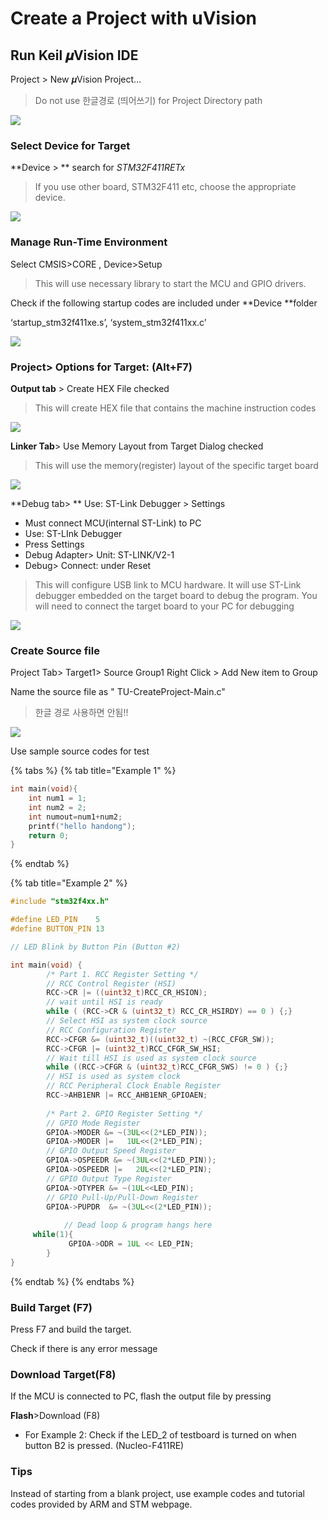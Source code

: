 # Create a Project with uVision

## **Run Keil 𝝁Vision IDE**

 Project >  New 𝝁Vision Project…

> Do not use 한글경로 (띄어쓰기) for Project Directory path

![](<../.gitbook/assets/image (10).png>)

### **Select Device for Target**

 **Device > ** search for  _STM32F411RETx_

> If you use other board, STM32F411 etc, choose the appropriate device.

![](<../.gitbook/assets/image (42).png>)

### **Manage Run-Time Environment**

Select  CMSIS>CORE  , Device>Setup

> This will use necessary library to start the MCU and GPIO drivers.

Check if the following startup codes are included under **Device **folder

 ‘startup_stm32f411xe.s’, ‘system_stm32f411xx.c’

![](<../.gitbook/assets/image (4).png>)

### **Project> Options for Target: (Alt+F7)**

 **Output tab** >  Create HEX File  checked

> This will create HEX file that  contains the machine instruction codes

![](<../.gitbook/assets/image (9).png>)

**Linker Tab**> Use Memory Layout from Target Dialog  checked

> This will use the memory(register) layout of the specific target board

![](<../.gitbook/assets/image (36).png>)

**Debug tab> ** Use: ST-Link Debugger > Settings   

* Must connect MCU(internal ST-Link) to PC
* Use: ST-LInk Debugger 
* Press Settings
* Debug Adapter>  Unit: ST-LINK/V2-1
* Debug>  Connect: under Reset

> This will configure USB link to MCU hardware. It will use ST-Link debugger embedded on the target board to debug the program. You will need to connect the target board to your PC for debugging

![](<../.gitbook/assets/image (38).png>)

### Create Source file

Project Tab> Target1> Source Group1  Right Click > Add New item to Group

Name the source file as " TU-CreateProject-Main.c"

> 한글 경로 사용하면 안됨!!



![](<../.gitbook/assets/image (12).png>)

Use sample source codes for test

{% tabs %}
{% tab title="Example 1" %}
```cpp
int main(void){
	int num1 = 1;
	int num2 = 2;
	int numout=num1+num2;		
	printf("hello handong");
	return 0;
}
```
{% endtab %}

{% tab title="Example 2" %}
```cpp
#include "stm32f4xx.h"

#define LED_PIN    5
#define BUTTON_PIN 13

// LED Blink by Button Pin (Button #2)

int main(void) {
		/* Part 1. RCC Register Setting */
		// RCC Control Register (HSI)
		RCC->CR |= ((uint32_t)RCC_CR_HSION); 
		// wait until HSI is ready
		while ( (RCC->CR & (uint32_t) RCC_CR_HSIRDY) == 0 ) {;} 
		// Select HSI as system clock source 
		// RCC Configuration Register 
		RCC->CFGR &= (uint32_t)((uint32_t) ~(RCC_CFGR_SW)); 
		RCC->CFGR |= (uint32_t)RCC_CFGR_SW_HSI;  
		// Wait till HSI is used as system clock source 
		while ((RCC->CFGR & (uint32_t)RCC_CFGR_SWS) != 0 ) {;} 
		// HSI is used as system clock         
		// RCC Peripheral Clock Enable Register 
		RCC->AHB1ENR |= RCC_AHB1ENR_GPIOAEN;
		
		/* Part 2. GPIO Register Setting */			
		// GPIO Mode Register
		GPIOA->MODER &= ~(3UL<<(2*LED_PIN)); 
		GPIOA->MODER |=   1UL<<(2*LED_PIN);  
		// GPIO Output Speed Register 
		GPIOA->OSPEEDR &= ~(3UL<<(2*LED_PIN));
		GPIOA->OSPEEDR |=   2UL<<(2*LED_PIN);  
		// GPIO Output Type Register  
		GPIOA->OTYPER &= ~(1UL<<LED_PIN);      
		// GPIO Pull-Up/Pull-Down Register 
		GPIOA->PUPDR  &= ~(3UL<<(2*LED_PIN));
		
			// Dead loop & program hangs here
     while(1){
			 GPIOA->ODR = 1UL << LED_PIN;  
		}
}

```
{% endtab %}
{% endtabs %}

### Build Target (F7)

Press F7 and build the target. 

Check if there is any error message

###

### Download Target(F8)

If the MCU is connected to PC, flash the output file by pressing

**Flash**>Download (F8)

* For Example 2: Check if the LED\_2 of testboard is turned on when button B2 is pressed.  (Nucleo-F411RE)





### Tips

Instead of starting from a blank project, use example codes and tutorial codes provided by ARM and STM webpage.
